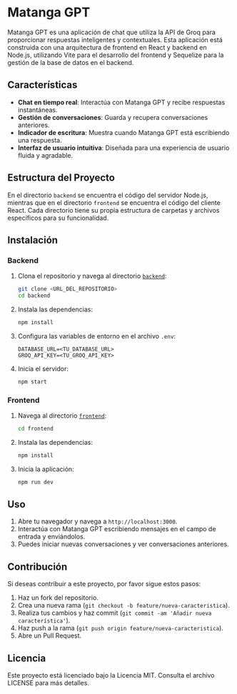 # Matanga GPT

Matanga GPT es una aplicación de chat que utiliza la API de Groq para proporcionar respuestas inteligentes y contextuales. Esta aplicación está construida con una arquitectura de frontend en React y backend en Node.js, utilizando Vite para el desarrollo del frontend y Sequelize para la gestión de la base de datos en el backend.

## Características

- **Chat en tiempo real**: Interactúa con Matanga GPT y recibe respuestas instantáneas.
- **Gestión de conversaciones**: Guarda y recupera conversaciones anteriores.
- **Indicador de escritura**: Muestra cuando Matanga GPT está escribiendo una respuesta.
- **Interfaz de usuario intuitiva**: Diseñada para una experiencia de usuario fluida y agradable.

## Estructura del Proyecto

En el directorio `backend` se encuentra el código del servidor Node.js, mientras que en el directorio `frontend` se encuentra el código del cliente React. Cada directorio tiene su propia estructura de carpetas y archivos específicos para su funcionalidad.


## Instalación

### Backend

1. Clona el repositorio y navega al directorio [`backend`](command:_github.copilot.openRelativePath?%5B%7B%22scheme%22%3A%22file%22%2C%22authority%22%3A%22%22%2C%22path%22%3A%22%2FUsers%2Fmngarcia%2FDocuments%2F%5B00%5DDEV%2FNODE-PROJECTS%2Fgroq-chat-react-node%2Fbackend%22%2C%22query%22%3A%22%22%2C%22fragment%22%3A%22%22%7D%5D "/Users/mngarcia/Documents/[00]DEV/NODE-PROJECTS/groq-chat-react-node/backend"):
    ```sh
    git clone <URL_DEL_REPOSITORIO>
    cd backend
    ```

2. Instala las dependencias:
    ```sh
    npm install
    ```

3. Configura las variables de entorno en el archivo `.env`:
    ```env
    DATABASE_URL=<TU_DATABASE_URL>
    GROQ_API_KEY=<TU_GROQ_API_KEY>
    ```

4. Inicia el servidor:
    ```sh
    npm start
    ```

### Frontend

1. Navega al directorio [`frontend`](command:_github.copilot.openRelativePath?%5B%7B%22scheme%22%3A%22file%22%2C%22authority%22%3A%22%22%2C%22path%22%3A%22%2FUsers%2Fmngarcia%2FDocuments%2F%5B00%5DDEV%2FNODE-PROJECTS%2Fgroq-chat-react-node%2Ffrontend%22%2C%22query%22%3A%22%22%2C%22fragment%22%3A%22%22%7D%5D "/Users/mngarcia/Documents/[00]DEV/NODE-PROJECTS/groq-chat-react-node/frontend"):
    ```sh
    cd frontend
    ```

2. Instala las dependencias:
    ```sh
    npm install
    ```

3. Inicia la aplicación:
    ```sh
    npm run dev
    ```

## Uso

1. Abre tu navegador y navega a `http://localhost:3000`.
2. Interactúa con Matanga GPT escribiendo mensajes en el campo de entrada y enviándolos.
3. Puedes iniciar nuevas conversaciones y ver conversaciones anteriores.

## Contribución

Si deseas contribuir a este proyecto, por favor sigue estos pasos:

1. Haz un fork del repositorio.
2. Crea una nueva rama (`git checkout -b feature/nueva-caracteristica`).
3. Realiza tus cambios y haz commit (`git commit -am 'Añadir nueva característica'`).
4. Haz push a la rama (`git push origin feature/nueva-caracteristica`).
5. Abre un Pull Request.

## Licencia

Este proyecto está licenciado bajo la Licencia MIT. Consulta el archivo LICENSE para más detalles.